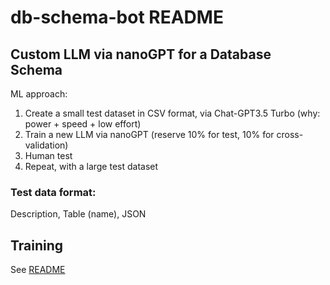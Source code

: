 # db-schema-bot README

## Custom LLM via nanoGPT for a Database Schema

ML approach:

1. Create a small test dataset in CSV format, via Chat-GPT3.5 Turbo (why: power + speed + low effort)
2. Train a new LLM via nanoGPT (reserve 10% for test, 10% for cross-validation)
3. Human test
4. Repeat, with a large test dataset

### Test data format:

Description, Table (name), JSON

## Training

See [README](training/README.md)
